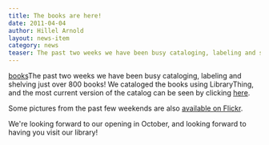 ```yaml
---
title: The books are here!
date: 2011-04-04
author: Hillel Arnold
layout: news-item
category: news
teaser: The past two weeks we have been busy cataloging, labeling and shelving just over 800 books!
---
```

[books](http://clbsj.org/wp-content/uploads/2011/04/IMAG0419.jpg)The past two weeks we have been busy cataloging, labeling and shelving just over 800 books! We cataloged the books using LibraryThing, and the most current version of the catalog can be seen by clicking [here](http://www.librarything.com/catalog/clbsj).

Some pictures from the past few weekends are also [available on Flickr](http://www.flickr.com/photos/58998399@N00/sets/72157626431780512/).

We're looking forward to our opening in October, and looking forward to having you visit our library!
